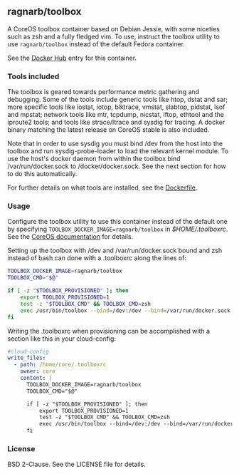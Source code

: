 ## ragnarb/toolbox

A CoreOS toolbox container based on Debian Jessie, with some niceties such as zsh and a fully fledged vim. To use, instruct the toolbox utility to use `ragnarb/toolbox` instead of the default Fedora container.

See the [Docker Hub](https://registry.hub.docker.com/u/ragnarb/toolbox/) entry for this container.

### Tools included

The toolbox is geared towards performance metric gathering and debugging. Some of the tools include generic tools like htop, dstat and sar; more specific tools like iostat, iotop, blktrace, vmstat, slabtop, pidstat, lsof and mpstat; network tools like mtr, tcpdump, nicstat, iftop, ethtool and the iproute2 tools; and tools like strace/ltrace and sysdig for tracing. A docker binary matching the latest release on CoreOS stable is also included.

Note that in order to use sysdig you must bind /dev from the host into the toolbox and run sysdig-probe-loader to load the relevant kernel module. To use the host's docker daemon from within the toolbox bind /var/run/docker.sock to /docker/docker.sock. See the next section for how to do this automatically.

For further details on what tools are installed, see the [Dockerfile](https://github.com/ragnar-johannsson/toolbox/blob/master/Dockerfile).

### Usage

Configure the toolbox utility to use this container instead of the default one by specifying `TOOLBOX_DOCKER_IMAGE=ragnarb/toolbox` in *$HOME/.toolboxrc*. See the [CoreOS documentation](https://coreos.com/docs/cluster-management/debugging/install-debugging-tools/) for details.

Setting up the toolbox with /dev and /var/run/docker.sock bound and zsh instead of bash can done with a .toolboxrc along the lines of:

```bash
TOOLBOX_DOCKER_IMAGE=ragnarb/toolbox
TOOLBOX_CMD="$@"

if [ -z "$TOOLBOX_PROVISIONED" ]; then
    export TOOLBOX_PROVISIONED=1
    test -z "$TOOLBOX_CMD" && TOOLBOX_CMD=zsh
    exec /usr/bin/toolbox --bind=/dev:/dev --bind=/var/run/docker.sock:/docker/docker.sock $TOOLBOX_CMD
fi
```

Writing the .toolboxrc when provisioning can be accomplished with a section like this in your cloud-config:

```yaml
#cloud-config
write_files:
  - path: /home/core/.toolboxrc
    owner: core
    content: |
      TOOLBOX_DOCKER_IMAGE=ragnarb/toolbox
      TOOLBOX_CMD="$@"

      if [ -z "$TOOLBOX_PROVISIONED" ]; then
          export TOOLBOX_PROVISIONED=1
          test -z "$TOOLBOX_CMD" && TOOLBOX_CMD=zsh
          exec /usr/bin/toolbox --bind=/dev:/dev --bind=/var/run/docker.sock:/docker/docker.sock $TOOLBOX_CMD
      fi
```

### License

BSD 2-Clause. See the LICENSE file for details.
